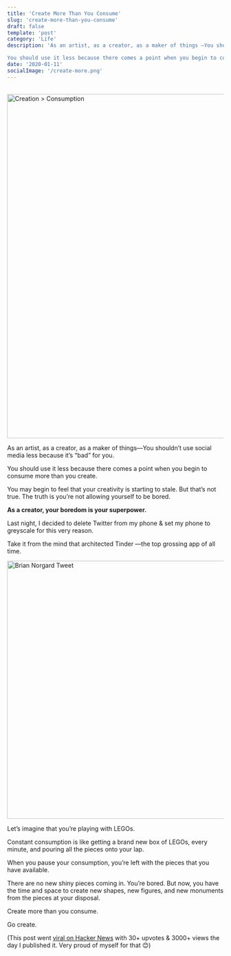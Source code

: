```yaml
---
title: 'Create More Than You Consume'
slug: 'create-more-than-you-consume'
draft: false
template: 'post'
category: 'Life'
description: 'As an artist, as a creator, as a maker of things —You shouldn’t use social media less because it’s “bad” for you.

You should use it less because there comes a point when you begin to consume more than you create.'
date: '2020-01-11'
socialImage: '/create-more.png'
---
```


<br />
<img src="/create-more.png" alt="Creation > Consumption" border="0" width="800">

<br />

As an artist, as a creator, as a maker of things—You shouldn’t use social media less because it’s “bad” for you.

You should use it less because there comes a point when you begin to consume more than you create.

You may begin to feel that your creativity is starting to stale. But that’s not true. The truth is you’re not allowing yourself to be bored.

**As a creator, your boredom is your superpower.**

Last night, I decided to delete Twitter from my phone & set my phone to greyscale for this very reason.

Take it from the mind that architected Tinder —the top grossing app of all time.

<img src="https://i.ibb.co/VtdMSbd/norgard-mono-tasks.png" alt="Brian Norgard Tweet" border="0" width="600">

<br />

Let’s imagine that you’re playing with LEGOs.

Constant consumption is like getting a brand new box of LEGOs, every minute, and pouring all the pieces onto your lap.

When you pause your consumption, you’re left with the pieces that you have available.

There are no new shiny pieces coming in. You’re bored. But now, you have the time and space to create new shapes, new figures, and new monuments from the pieces at your disposal.

Create more than you consume.

Go create.

(This post went [viral on Hacker News](https://news.ycombinator.com/item?id=22020726) with 30+ upvotes & 3000+ views the day I published it. Very proud of myself for that 😊)
